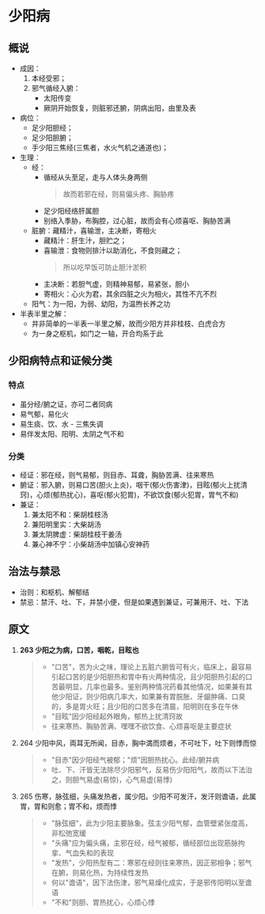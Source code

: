 # 少阳病

## 概说

- 成因：
  1. 本经受邪；
  2. 邪气循经入腑：
     - 太阳传变
     - 厥阴开始恢复，则脏邪还腑，阴病出阳，由里及表
- 病位：
  - 足少阳胆经；
  - 足少阳胆腑；
  - 手少阳三焦经(三焦者，水火气机之通道也)；
- 生理：
  - 经：
    - 循经从头至足，走与人体头身两侧
      > 故而若邪在经，则易偏头疼、胸胁疼
    - 足少阳经络肝属胆
    - 别络入季胁，布胸腔，过心脏，故而会有心烦喜呕、胸胁苦满
  - 脏腑：藏精汁，喜输泄，主决断，寄相火
    - 藏精汁：肝生汁，胆贮之；
    - 喜输泄：食物则排汁以助消化，不食则藏之；
      > 所以吃早饭可防止胆汁淤积
    - 主决断：若胆气虚，则精神易郁，易紧张，胆小
    - 寄相火：心火为君，其余四脏之火为相火，其性不亢不烈
  - 阳气：为一阳，为弱、幼阳，为温煦长养之功
- 半表半里之解：
  - 并非简单的一半表一半里之解，故而少阳方并非桂枝、白虎合方
  - 为一身之枢机，如门之一轴，开合均系于此

## 少阳病特点和证候分类

### 特点

- 虽分经/腑之证，亦可二者同病
- 易气郁，易化火
- 易生痰、饮、水 - 三焦失调
- 易伴发太阳、阳明、太阴之气不和

### 分类

- 经证：邪在经，则气易郁，则目赤、耳聋，胸胁苦满、往来寒热
- 腑证：邪入腑，则易口苦(胆火上炎)，咽干(郁火伤害津)，目眩(郁火上扰清窍)，心烦(郁热扰心)，喜呕(郁火犯胃)，不欲饮食(郁火犯胃，胃气不和)
- 兼证：
  1. 兼太阳不和：柴胡桂枝汤
  2. 兼阳明里实：大柴胡汤
  3. 兼太阴脾虚：柴胡桂枝干姜汤
  4. 兼心神不宁：小柴胡汤中加镇心安神药

## 治法与禁忌

- 治则：和枢机、解郁结
- 禁忌：禁汗、吐、下，并禁小便，但是如果遇到兼证，可兼用汗、吐、下法

## 原文

1. <strong>263 少阳之为病，口苦，咽乾，目眩也</strong>
   > - "口苦"，苦为火之味，理论上五脏六腑皆可有火，临床上，最容易引起口苦的是少阳胆热和胃中有火两种情况，且少阳胆热引起的口苦最明显，几率也最多。鉴别两种情况药看其他情况，如果兼有其他少阳证，则少阳病几率大，如果兼有胃脘胀、牙龈肿痛、口臭的，多是胃火旺；且少阳的口苦多在清晨，阳明则在多在午休
   > - "目眩"因少阳经起外眼角，郁热上扰清窍故
   > - 往来寒热、胸胁苦满、嘿嘿不欲饮食、心烦喜呕是主要症状
2. 264 少阳中风，両耳无所闻，目赤，胸中満而烦者，不可吐下，吐下则悸而惊
   > - "目赤"因少阳经气被郁；"烦"因胆热扰心。此经/腑并病
   > - 吐、下、汗皆无法除尽少阳邪气，反易伤少阳阳气，故而以下法治之，则胆气易虚(易惊)，心气易虚(易悸)
3. 265 伤寒，脉弦细，头痛发热者，属少阳。少阳不可发汗，发汗则谵语，此属胃，胃和则愈；胃不和，烦而悸
   > - "脉弦细"，此为少阳主要脉象。弦主少阳气郁，血管壁紧张度高，非松弛宽缓
   > - "头痛"应为偏头痛，主邪在经，经气被郁，循经部位出现筋脉拘挛、气血失和的表现
   > - "发热"，少阳热型有二：寒邪在经则往来寒热，因正邪相争；邪气在腑，则易化热，为持续性发热
   > - 何以"谵语"，因下法伤津，邪气易燥化成实，于是邪传阳明以至谵语
   > - "不和"则胆、胃热扰心，心烦心悸
